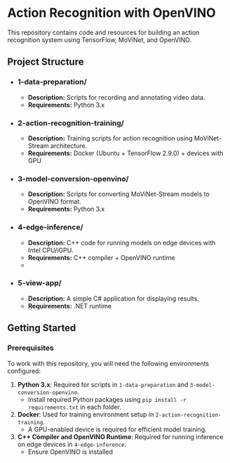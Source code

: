 # Action Recognition with OpenVINO

This repository contains code and resources for building an action recognition system using TensorFlow, MoViNet, and OpenVINO.

## Project Structure
- ### **1-data-preparation/**
  - **Description:** Scripts for recording and annotating video data.
  - **Requirements:** Python 3.x

- ### **2-action-recognition-training/**
  - **Description:** Training scripts for action recognition using MoViNet-Stream architecture.
  - **Requirements:** Docker (Ubuntu + TensorFlow 2.9.0) + devices with GPU

- ### **3-model-conversion-openvino/**
  - **Description:** Scripts for converting MoViNet-Stream models to OpenVINO format.
  - **Requirements:** Python 3.x
    
- ### **4-edge-inference/**
  - **Description:** C++ code for running models on edge devices with Intel CPU/iGPU.
  - **Requirements:** C++ compiler + OpenVINO runtime
  - 
- ### **5-view-app/**
  - **Description:** A simple C# application for displaying results.
  - **Requirements:** .NET runtime
    

## Getting Started

### Prerequisites
To work with this repository, you will need the following environments configured:

1. **Python 3.x**: Required for scripts in `1-data-preparation` and `3-model-conversion-openvino`.
   - Install required Python packages using `pip install -r requirements.txt` in each folder.
2. **Docker**: Used for training environment setup in `2-action-recognition-training`.
   - A GPU-enabled device is required for efficient model training.
3. **C++ Compiler and OpenVINO Runtime**: Required for running inference on edge devices in `4-edge-inference`.
   - Ensure OpenVINO is installed
